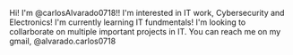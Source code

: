 Hi! I'm @carlosAlvarado0718!!
I'm interested in IT work, Cybersecurity and Electronics!
I'm currently learning IT fundmentals!
I'm looking to collarborate on multiple important projects in IT.
You can reach me on my gmail, @alvarado.carlos0718
